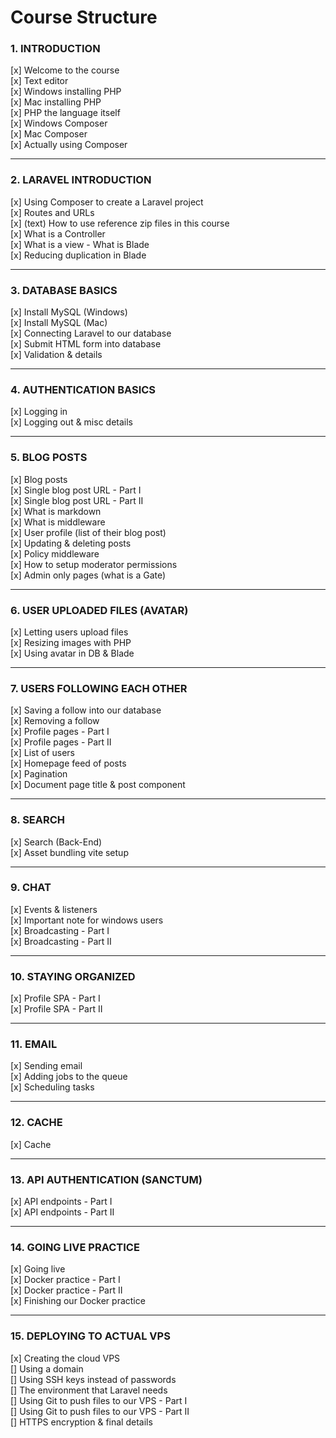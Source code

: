# Course Structure

### 1. INTRODUCTION

[x] Welcome to the course \
[x] Text editor \
[x] Windows installing PHP \
[x] Mac installing PHP \
[x] PHP the language itself \
[x] Windows Composer \
[x] Mac Composer \
[x] Actually using Composer

---

### 2. LARAVEL INTRODUCTION

[x] Using Composer to create a Laravel project \
[x] Routes and URLs \
[x] (text) How to use reference zip files in this course \
[x] What is a Controller \
[x] What is a view - What is Blade \
[x] Reducing duplication in Blade

---

### 3. DATABASE BASICS

[x] Install MySQL (Windows) \
[x] Install MySQL (Mac) \
[x] Connecting Laravel to our database \
[x] Submit HTML form into database \
[x] Validation & details

---

### 4. AUTHENTICATION BASICS

[x] Logging in \
[x] Logging out & misc details

---

### 5. BLOG POSTS

[x] Blog posts \
[x] Single blog post URL - Part I \
[x] Single blog post URL - Part II \
[x] What is markdown \
[x] What is middleware \
[x] User profile (list of their blog post) \
[x] Updating & deleting posts \
[x] Policy middleware \
[x] How to setup moderator permissions \
[x] Admin only pages (what is a Gate)

---

### 6. USER UPLOADED FILES (AVATAR)

[x] Letting users upload files \
[x] Resizing images with PHP \
[x] Using avatar in DB & Blade

---

### 7. USERS FOLLOWING EACH OTHER

[x] Saving a follow into our database \
[x] Removing a follow \
[x] Profile pages - Part I \
[x] Profile pages - Part II \
[x] List of users \
[x] Homepage feed of posts \
[x] Pagination \
[x] Document page title & post component

---

### 8. SEARCH

[x] Search (Back-End) \
[x] Asset bundling vite setup

---

### 9. CHAT

[x] Events & listeners \
[x] Important note for windows users \
[x] Broadcasting - Part I \
[x] Broadcasting - Part II

---

### 10. STAYING ORGANIZED

[x] Profile SPA - Part I \
[x] Profile SPA - Part II

---

### 11. EMAIL

[x] Sending email \
[x] Adding jobs to the queue \
[x] Scheduling tasks

---

### 12. CACHE

[x] Cache

---

### 13. API AUTHENTICATION (SANCTUM)

[x] API endpoints - Part I \
[x] API endpoints - Part II

---

### 14. GOING LIVE PRACTICE

[x] Going live \
[x] Docker practice - Part I\
[x] Docker practice - Part II \
[x] Finishing our Docker practice

---

### 15. DEPLOYING TO ACTUAL VPS

[x] Creating the cloud VPS \
[] Using a domain \
[] Using SSH keys instead of passwords \
[] The environment that Laravel needs \
[] Using Git to push files to our VPS - Part I \
[] Using Git to push files to our VPS - Part II \
[] HTTPS encryption & final details
